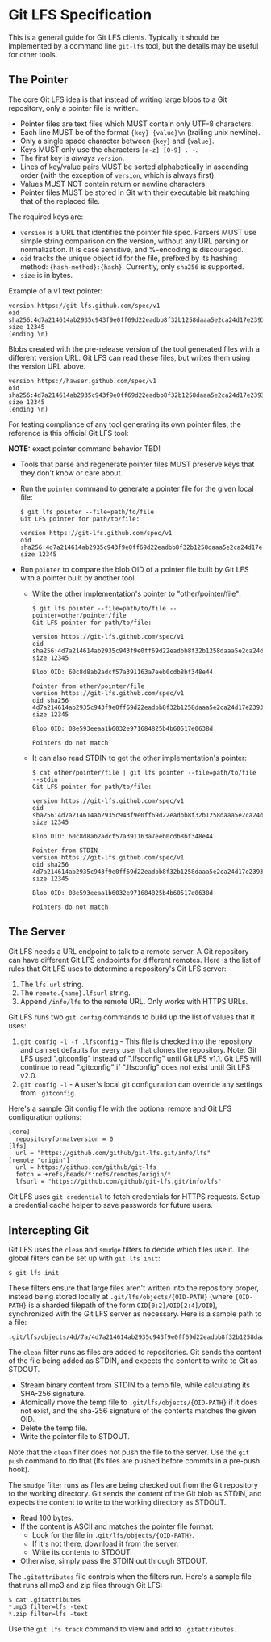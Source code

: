 # Git LFS Specification

This is a general guide for Git LFS clients.  Typically it should be
implemented by a command line `git-lfs` tool, but the details may be useful
for other tools.

## The Pointer

The core Git LFS idea is that instead of writing large blobs to a Git repository,
only a pointer file is written.

* Pointer files are text files which MUST contain only UTF-8 characters.
* Each line MUST be of the format `{key} {value}\n` (trailing unix newline).
* Only a single space character between `{key}` and `{value}`.
* Keys MUST only use the characters `[a-z] [0-9] . -`.
* The first key is _always_ `version`.
* Lines of key/value pairs MUST be sorted alphabetically in ascending order
(with the exception of `version`, which is always first).
* Values MUST NOT contain return or newline characters.
* Pointer files MUST be stored in Git with their executable bit matching that
of the replaced file.

The required keys are:

* `version` is a URL that identifies the pointer file spec.  Parsers MUST use
simple string comparison on the version, without any URL parsing or
normalization.  It is case sensitive, and %-encoding is discouraged.
* `oid` tracks the unique object id for the file, prefixed by its hashing
method: `{hash-method}:{hash}`.  Currently, only `sha256` is supported.
* `size` is in bytes.

Example of a v1 text pointer:

```
version https://git-lfs.github.com/spec/v1
oid sha256:4d7a214614ab2935c943f9e0ff69d22eadbb8f32b1258daaa5e2ca24d17e2393
size 12345
(ending \n)
```

Blobs created with the pre-release version of the tool generated files with
a different version URL.  Git LFS can read these files, but writes them using
the version URL above.

```
version https://hawser.github.com/spec/v1
oid sha256:4d7a214614ab2935c943f9e0ff69d22eadbb8f32b1258daaa5e2ca24d17e2393
size 12345
(ending \n)
```

For testing compliance of any tool generating its own pointer files, the
reference is this official Git LFS tool:

**NOTE:** exact pointer command behavior TBD!

* Tools that parse and regenerate pointer files MUST preserve keys that they
don't know or care about.
* Run the `pointer` command to generate a pointer file for the given local
file:

    ```
    $ git lfs pointer --file=path/to/file
    Git LFS pointer for path/to/file:

    version https://git-lfs.github.com/spec/v1
    oid sha256:4d7a214614ab2935c943f9e0ff69d22eadbb8f32b1258daaa5e2ca24d17e2393
    size 12345
    ```

* Run `pointer` to compare the blob OID of a pointer file built by Git LFS with
a pointer built by another tool.

  * Write the other implementation's pointer to "other/pointer/file":

    ```
    $ git lfs pointer --file=path/to/file --pointer=other/pointer/file
    Git LFS pointer for path/to/file:

    version https://git-lfs.github.com/spec/v1
    oid sha256:4d7a214614ab2935c943f9e0ff69d22eadbb8f32b1258daaa5e2ca24d17e2393
    size 12345

    Blob OID: 60c8d8ab2adcf57a391163a7eeb0cdb8bf348e44

    Pointer from other/pointer/file
    version https://git-lfs.github.com/spec/v1
    oid sha256 4d7a214614ab2935c943f9e0ff69d22eadbb8f32b1258daaa5e2ca24d17e2393
    size 12345

    Blob OID: 08e593eeaa1b6032e971684825b4b60517e0638d

    Pointers do not match
    ```

  * It can also read STDIN to get the other implementation's pointer:

    ```
    $ cat other/pointer/file | git lfs pointer --file=path/to/file --stdin
    Git LFS pointer for path/to/file:

    version https://git-lfs.github.com/spec/v1
    oid sha256:4d7a214614ab2935c943f9e0ff69d22eadbb8f32b1258daaa5e2ca24d17e2393
    size 12345

    Blob OID: 60c8d8ab2adcf57a391163a7eeb0cdb8bf348e44

    Pointer from STDIN
    version https://git-lfs.github.com/spec/v1
    oid sha256 4d7a214614ab2935c943f9e0ff69d22eadbb8f32b1258daaa5e2ca24d17e2393
    size 12345

    Blob OID: 08e593eeaa1b6032e971684825b4b60517e0638d

    Pointers do not match
    ```

## The Server

Git LFS needs a URL endpoint to talk to a remote server.  A Git repository
can have different Git LFS endpoints for different remotes.  Here is the list
of rules that Git LFS uses to determine a repository's Git LFS server:

1. The `lfs.url` string.
2. The `remote.{name}.lfsurl` string.
3. Append `/info/lfs` to the remote URL.  Only works with HTTPS URLs.

Git LFS runs two `git config` commands to build up the list of values that it
uses:

1. `git config -l -f .lfsconfig` - This file is checked into the repository and
can set defaults for every user that clones the repository. Note: Git LFS used
".gitconfig" instead of ".lfsconfig" until Git LFS v1.1. Git LFS will continue
to read ".gitconfig" if ".lfsconfig" does not exist until Git LFS v2.0.
2. `git config -l` - A user's local git configuration can override any settings
from `.gitconfig`.

Here's a sample Git config file with the optional remote and Git LFS
configuration options:

```
[core]
  repositoryformatversion = 0
[lfs]
  url = "https://github.com/github/git-lfs.git/info/lfs"
[remote "origin"]
  url = https://github.com/github/git-lfs
  fetch = +refs/heads/*:refs/remotes/origin/*
  lfsurl = "https://github.com/github/git-lfs.git/info/lfs"
```

Git LFS uses `git credential` to fetch credentials for HTTPS requests.  Setup
a credential cache helper to save passwords for future users.

## Intercepting Git

Git LFS uses the `clean` and `smudge` filters to decide which files use it.  The
global filters can be set up with `git lfs init`:

```
$ git lfs init
```

These filters ensure that large files aren't written into the repository proper,
instead being stored locally at `.git/lfs/objects/{OID-PATH}` (where `{OID-PATH}`
is a sharded filepath of the form `OID[0:2]/OID[2:4]/OID`), synchronized with
the Git LFS server as necessary.  Here is a sample path to a file:

    .git/lfs/objects/4d/7a/4d7a214614ab2935c943f9e0ff69d22eadbb8f32b1258daaa5e2ca24d17e2393

The `clean` filter runs as files are added to repositories.  Git sends the
content of the file being added as STDIN, and expects the content to write
to Git as STDOUT.

* Stream binary content from STDIN to a temp file, while calculating its SHA-256
signature.
* Atomically move the temp file to `.git/lfs/objects/{OID-PATH}` if it does not
exist, and the sha-256 signature of the contents matches the given OID.
* Delete the temp file.
* Write the pointer file to STDOUT.

Note that the `clean` filter does not push the file to the server.  Use the
`git push` command to do that (lfs files are pushed before commits in a pre-push hook).

The `smudge` filter runs as files are being checked out from the Git repository
to the working directory.  Git sends the content of the Git blob as STDIN, and
expects the content to write to the working directory as STDOUT.

* Read 100 bytes.
* If the content is ASCII and matches the pointer file format:
  * Look for the file in `.git/lfs/objects/{OID-PATH}`.
  * If it's not there, download it from the server.
  * Write its contents to STDOUT
* Otherwise, simply pass the STDIN out through STDOUT.

The `.gitattributes` file controls when the filters run.  Here's a sample file that
runs all mp3 and zip files through Git LFS:

```
$ cat .gitattributes
*.mp3 filter=lfs -text
*.zip filter=lfs -text
```

Use the `git lfs track` command to view and add to `.gitattributes`.
